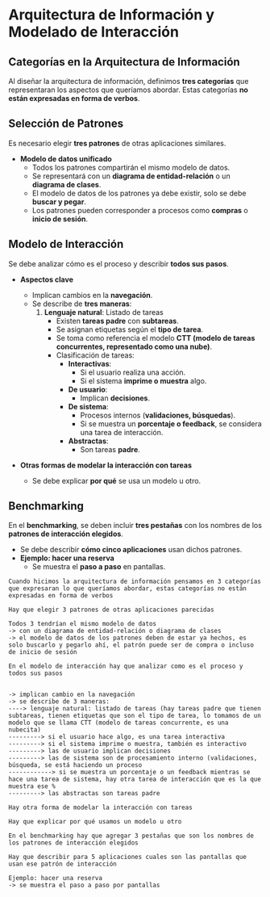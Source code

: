 # Arquitectura de Información y Modelado de Interacción  

## Categorías en la Arquitectura de Información  
Al diseñar la arquitectura de información, definimos **tres categorías** que representaran los aspectos que queríamos abordar. Estas categorías **no están expresadas en forma de verbos**.  

## Selección de Patrones  
Es necesario elegir **tres patrones** de otras aplicaciones similares.  

- **Modelo de datos unificado**  
  - Todos los patrones compartirán el mismo modelo de datos.  
  - Se representará con un **diagrama de entidad-relación** o un **diagrama de clases**.  
  - El modelo de datos de los patrones ya debe existir, solo se debe **buscar y pegar**.  
  - Los patrones pueden corresponder a procesos como **compras** o **inicio de sesión**.  

## Modelo de Interacción  
Se debe analizar cómo es el proceso y describir **todos sus pasos**.  

- **Aspectos clave**  
  - Implican cambios en la **navegación**.  
  - Se describe de **tres maneras**:  
    1. **Lenguaje natural**: Listado de tareas  
       - Existen **tareas padre** con **subtareas**.  
       - Se asignan etiquetas según el **tipo de tarea**.  
       - Se toma como referencia el modelo **CTT (modelo de tareas concurrentes, representado como una nube)**.  
       - Clasificación de tareas:  
         - **Interactivas**:  
           - Si el usuario realiza una acción.  
           - Si el sistema **imprime o muestra** algo.  
         - **De usuario**:  
           - Implican **decisiones**.  
         - **De sistema**:  
           - Procesos internos (**validaciones, búsquedas**).  
           - Si se muestra un **porcentaje o feedback**, se considera una tarea de interacción.  
         - **Abstractas**:  
           - Son tareas **padre**.  

- **Otras formas de modelar la interacción con tareas**  
  - Se debe explicar **por qué** se usa un modelo u otro.  

## Benchmarking  
En el **benchmarking**, se deben incluir **tres pestañas** con los nombres de los **patrones de interacción elegidos**.  

- Se debe describir **cómo cinco aplicaciones** usan dichos patrones.  
- **Ejemplo: hacer una reserva**  
  - Se muestra el **paso a paso** en pantallas.  

```
Cuando hicimos la arquitectura de información pensamos en 3 categorías que expresaran lo que queríamos abordar, estas categorías no están expresadas en forma de verbos

Hay que elegir 3 patrones de otras aplicaciones parecidas

Todos 3 tendrían el mismo modelo de datos
-> con un diagrama de entidad-relación o diagrama de clases
-> el modelo de datos de los patrones deben de estar ya hechos, es solo buscarlo y pegarlo ahí, el patrón puede ser de compra o incluso de inicio de sesión

En el modelo de interacción hay que analizar como es el proceso y todos sus pasos


-> implican cambio en la navegación
-> se describe de 3 maneras: 
----> lenguaje natural: listado de tareas (hay tareas padre que tienen subtareas, tienen etiquetas que son el tipo de tarea, lo tomamos de un modelo que se llama CTT (modelo de tareas concurrente, es una nubecita) 
---------> si el usuario hace algo, es una tarea interactiva
---------> si el sistema imprime o muestra, también es interactivo
---------> las de usuario implican decisiones
---------> las de sistema son de procesamiento interno (validaciones, búsqueda, se está haciendo un proceso
------------> si se muestra un porcentaje o un feedback mientras se hace una tarea de sistema, hay otra tarea de interacción que es la que muestra ese %
---------> las abstractas son tareas padre

Hay otra forma de modelar la interacción con tareas

Hay que explicar por qué usamos un modelo u otro

En el benchmarking hay que agregar 3 pestañas que son los nombres de los patrones de interacción elegidos

Hay que describir para 5 aplicaciones cuales son las pantallas que usan ese patrón de interacción

Ejemplo: hacer una reserva
-> se muestra el paso a paso por pantallas

```
